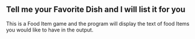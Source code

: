 ## Tell me your Favorite Dish and I will list it for you

This is a Food Item game and the program will display the text of food Items you would like to have in the output.
